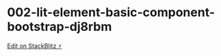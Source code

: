 # 002-lit-element-basic-component-bootstrap-dj8rbm

[Edit on StackBlitz ⚡️](https://stackblitz.com/edit/002-lit-element-basic-component-bootstrap-dj8rbm)